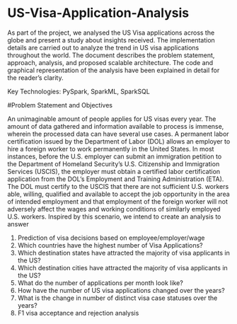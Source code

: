 # US-Visa-Application-Analysis

As part of the project, we analysed the US Visa applications across the globe and present a study about insights received. The implementation details are carried out to analyze the trend in US visa applications throughout the world. The document describes the problem statement, approach, analysis, and proposed scalable architecture. The code and graphical representation of the analysis have been explained in detail for the reader’s clarity.

Key Technologies: PySpark, SparkML, SparkSQL

#Problem Statement and Objectives

An unimaginable amount of people applies for US visas every year. The amount of data gathered
and information available to process is immense, wherein the processed data can have several use
cases.
A permanent labor certification issued by the Department of Labor (DOL) allows an employer to
hire a foreign worker to work permanently in the United States. In most instances, before the U.S.
employer can submit an immigration petition to the Department of Homeland Security’s U.S. Citizenship and Immigration Services (USCIS), the employer must obtain a certified labor certification
application from the DOL’s Employment and Training Administration (ETA). The DOL must certify
to the USCIS that there are not sufficient U.S. workers able, willing, qualified and available to accept
the job opportunity in the area of intended employment and that employment of the foreign worker
will not adversely affect the wages and working conditions of similarly employed U.S. workers.
Inspired by this scenario, we intend to create an analysis to answer
1. Prediction of visa decisions based on employee/employer/wage
2. Which countries have the highest number of Visa Applications?
3. Which destination states have attracted the majority of visa applicants in the US?
4. Which destination cities have attracted the majority of visa applicants in the US?
5. What do the number of applications per month look like?
6. How have the number of US visa applications changed over the years?
7. What is the change in number of distinct visa case statuses over the years?
8. F1 visa acceptance and rejection analysis
